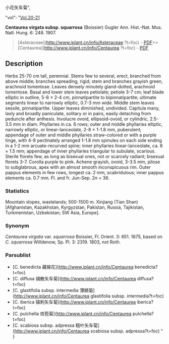 小花矢车菊",

  "vol": "[Vol.20-21](http://iplant.cn/foc/vol/1)

**Centaurea virgata subsp. squarrosa** (Boissier) Gugler Ann. Hist.-Nat. Mus. Natl. Hung. 6: 248. 1907.

> [Asteraceae](http://www.iplant.cn/info/Asteraceae ?t=foc) - [PDF](http://iplant.cn/foc/pdf/Asteraceae.pdf)>>[Centaurea](http://www.iplant.cn/info/Centaurea ?t=foc) - [PDF](http://www.iplant.cn/foc/pdf/Centaurea.pdf)

## Description

Herbs 25-70 cm tall, perennial. Stems few to several, erect, branched from above middle; branches spreading, rigid; stem and branches grayish green, arachnoid tomentose. Leaves densely minutely gland-dotted, arachnoid tomentose. Basal and lower stem leaves petiolate; petiole 3-7 cm; leaf blade elliptic in outline, 5-8 × 2-4 cm, pinnatipartite to bipinnatipartite; ultimate segments linear to narrowly elliptic, 0.7-3 mm wide. Middle stem leaves sessile, pinnatipartite. Upper leaves diminished, undivided. Capitula many, laxly and broadly paniculate, solitary or in pairs, easily detaching from peduncle after anthesis. Involucre ovoid, ellipsoid-ovoid, or cylindric, 2.5-3.5 mm in diam. Phyllaries in ca. 6 rows; outer and middle phyllaries elliptic, narrowly elliptic, or linear-lanceolate, 2-8 × 1-1.8 mm, puberulent; appendage of outer and middle phyllaries straw-colored or with a purple tinge, with 4-8 pectinately arranged 1-1.8 mm spinules on each side ending in a 1-2 mm arcuate-recurved spine; inner phyllaries linear-lanceolate, ca. 8 × 1.5 mm; appendage of inner phyllaries triangular to subulate, scarious. Sterile florets few, as long as bisexual ones, not or scarcely radiant; bisexual florets 3-7. Corolla purple to pink. Achene grayish, ovoid, 3-3.5 mm, pilose to subglabrous, apex with an almost smooth inconspicuous rim. Outer pappus elements in few rows, longest ca. 2 mm, scabridulous; inner pappus elements ca. 0.7 mm. Fl. and fr. Jun-Sep. 2*n* = 36.

### Statistics
Mountain slopes, wastelands; 500-1500 m. Xinjiang (Tian Shan) [Afghanistan, Kazakhstan, Kyrgyzstan, Pakistan, Russia, Tajikistan, Turkmenistan, Uzbekistan; SW Asia, Europe].

### Synonym
*Centaurea virgata* var. *squarrosa* Boissier, Fl. Orient. 3: 651. 1875, based on *C. squarrosa* Willdenow, Sp. Pl. 3: 2319. 1803, not Roth.

### Parsublist

* [C.  benedicta  藏掖花](http://www.iplant.cn/info/Centaurea benedicta?t=foc)
* [C.  diffusa  铺散矢车菊](http://www.iplant.cn/info/Centaurea diffusa?t=foc)
* [C.  glastifolia subsp. intermedia  薄鳞菊](http://www.iplant.cn/info/Centaurea glastifolia subsp. intermedia?t=foc)
* [C.  iberica  镇刺矢车菊](http://www.iplant.cn/info/Centaurea iberica?t=foc)
* [C.  pulchella  琉苞菊](http://www.iplant.cn/info/Centaurea pulchella?t=foc)
* [C.  scabiosa subsp. adpressa  糙叶矢车菊](http://www.iplant.cn/info/Centaurea scabiosa subsp. adpressa?t=foc)
"
}